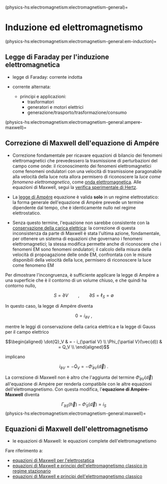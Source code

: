 (physics-hs:electromagnetism:electromagnetism-general)=
# Induzione ed elettromagnetismo

(physics-hs:electromagnetism:electromagnetism-general:em-induction)=
## Legge di Faraday per l'induzione elettromagnetica

- legge di Faraday: corrente indotta

- corrente alternata:
  - principi e applicazioni:
    - trasformatori
    - generatori e motori elettrici
    - generazione/trasporto/trasformazione/consumo

(physics-hs:electromagnetism:electromagnetism-general:ampere-maxwell)=
## Correzione di Maxwell dell'equazione di Ampére

- Correzione fondamentale per ricavare equazioni di bilancio dei fenomeni elettromagnetici che prevedessero la trasmissione di perturbazioni del campo come onde: il riconoscimento dei fenomeni elettromagnetici come fenomeni ondulatori con una velocità di trasmissione paragonabile alla velocità della luce nota allora permisero di riconoscere la *luce come fenomeno elettromagnetico*, come [onda elettromagnetica](physics-hs:electromagnetism:em-waves). Alle equazioni di Maxwell, seguì la [verifica sperimentale di Hertz](physics-hs:electromagnetism:em-waves:hertz).

- La [legge di Ampére](physics-hs:electromagnetism:electromagnetism-steady:maxwell:ampere) equazione è valida **solo** in un regime elettrostatico: la forma generale dell'equazione di Ampére prevede un termine dipendente dal tempo, che è identicamente nullo nel regime elettrostatico.

- Senza questo termine, l'equazione non sarebbe consistente con la [conservazione della carica elettrica](physics-hs:electromagnetism:charge-conservation): la correzione di questa inconsistenza da parte di Maxwell è stata l'ultima azione, fondamentale, per ottenere un sistema di equazioni che governano i fenomeni elettromagnetici; la stessa modifica permette anche di riconoscere che i fenomeni EM sono fenomeni ondulatori; il calcolo della misura della velocità di propoagazione delle onde EM, confrontata con le misure disponibili della velocità della luce, permisero di riconoscere la luce come fenomeno EM

Per dimostrare l'incongruenza, è sufficiente applicare la legge di Ampére a una superficie che è il contorno di un volume chiuso, e che quindi ha contorno nullo,

$$S = \partial V  \qquad , \qquad  \partial S = \ell_S = \emptyset$$

In questo caso, la legge di Ampére diventa

$$0 = i_{\partial V} \ ,$$

mentre le leggi di conservazione della carica elettrica e la legge di Gauss per il campo elettrico

$$\begin{aligned}
  \dot{Q}_V & = - i_{\partial V} \\
  \Phi_{\partial V}(\vec{d}) & = Q_V \\
\end{aligned}$$

implicano 

$$i_{\partial V} = - \dot{Q}_V = - \dot{\Phi}_{\partial V}(\vec{d}) \ .$$

La correzione di Maxwell non è altro che l'aggiunta del termine $\dot{\Phi}_{\partial V}(\vec{d})$ all'equazione di Ampére per renderla compatibile con le altre equazioni dell'elettromagnetismo. Con questa modifica, l'**equazione di Ampére-Maxwell** diventa

$$\Gamma_{\partial S}(\vec{h}) - \dot{\Phi}_{S}(\vec{d}) = i_S $$
(physics-hs:electromagnetism:electromagnetism-general:maxwell)=
## Equazioni di Maxwell dell'elettromagnetismo

- le equazioni di Maxwell: le equazioni complete dell'elettromagnetismo

Fare riferimento a:
- [equazioni di Maxwell per l'elettrostatica](physics-hs:electromagnetism:electrostatics:maxwell)
- [equazioni di Maxwell e principi dell'elettromagnetismo classico in regime stazionario](physics-hs:electromagnetism:electromagnetism-steady:maxwell)
- [equazioni di Maxwell e principi dell'elettromagnetismo classico](physics-hs:electromagnetism:electromagnetism-general:maxwell)


